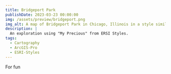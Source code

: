 ```yaml
---
title: Bridgeport Park
publishDate: 2023-03-23 00:00:00
img: /assets/preview/bridgeport.png
img_alt: A map of Bridgeport Park in Chicago, Illinois in a style similar to JRR Tolkein's fantasy maps, with beige background colors and black inky linework and typography.
description: |
  An exploration using "My Precious" from ERSI Styles.
tags:
  - Cartography
  - ArcGIS-Pro
  - ESRI-Styles
---
```


For fun